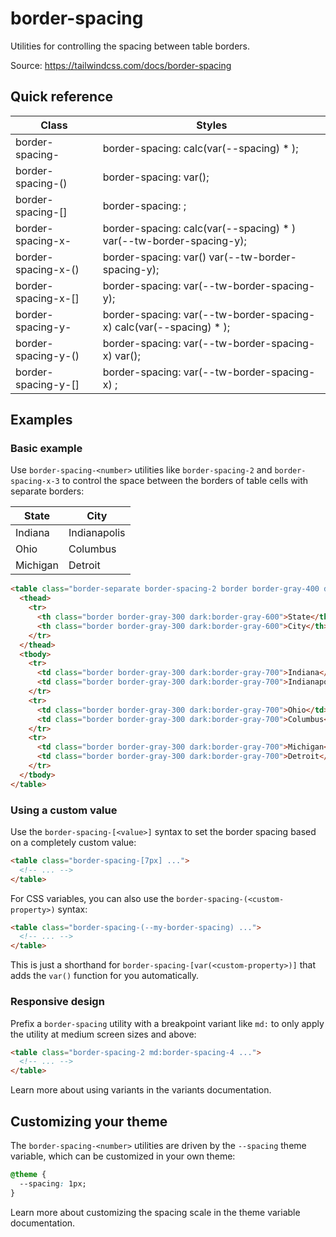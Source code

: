 # border-spacing

Utilities for controlling the spacing between table borders.

Source: https://tailwindcss.com/docs/border-spacing

## Quick reference

| Class                                | Styles                                                                       |
| ------------------------------------ | ---------------------------------------------------------------------------- |
| border-spacing-<number>              | border-spacing: calc(var(--spacing) \* <number>);                            |
| border-spacing-(<custom-property>)   | border-spacing: var(<custom-property>);                                      |
| border-spacing-\[<value>\]           | border-spacing: <value>;                                                     |
| border-spacing-x-<number>            | border-spacing: calc(var(--spacing) \* <number>) var(--tw-border-spacing-y); |
| border-spacing-x-(<custom-property>) | border-spacing: var(<custom-property>) var(--tw-border-spacing-y);           |
| border-spacing-x-\[<value>\]         | border-spacing: <value> var(--tw-border-spacing-y);                          |
| border-spacing-y-<number>            | border-spacing: var(--tw-border-spacing-x) calc(var(--spacing) \* <number>); |
| border-spacing-y-(<custom-property>) | border-spacing: var(--tw-border-spacing-x) var(<custom-property>);           |
| border-spacing-y-\[<value>\]         | border-spacing: var(--tw-border-spacing-x) <value>;                          |

## Examples

### Basic example

Use `border-spacing-<number>` utilities like `border-spacing-2` and `border-spacing-x-3` to control the space between the borders of table cells with separate borders:

| State    | City         |
| -------- | ------------ |
| Indiana  | Indianapolis |
| Ohio     | Columbus     |
| Michigan | Detroit      |

```html
<table class="border-separate border-spacing-2 border border-gray-400 dark:border-gray-500">
  <thead>
    <tr>
      <th class="border border-gray-300 dark:border-gray-600">State</th>
      <th class="border border-gray-300 dark:border-gray-600">City</th>
    </tr>
  </thead>
  <tbody>
    <tr>
      <td class="border border-gray-300 dark:border-gray-700">Indiana</td>
      <td class="border border-gray-300 dark:border-gray-700">Indianapolis</td>
    </tr>
    <tr>
      <td class="border border-gray-300 dark:border-gray-700">Ohio</td>
      <td class="border border-gray-300 dark:border-gray-700">Columbus</td>
    </tr>
    <tr>
      <td class="border border-gray-300 dark:border-gray-700">Michigan</td>
      <td class="border border-gray-300 dark:border-gray-700">Detroit</td>
    </tr>
  </tbody>
</table>
```

### Using a custom value

Use the `border-spacing-[<value>]` syntax to set the border spacing based on a completely custom value:

```html
<table class="border-spacing-[7px] ...">
  <!-- ... -->
</table>
```

For CSS variables, you can also use the `border-spacing-(<custom-property>)` syntax:

```html
<table class="border-spacing-(--my-border-spacing) ...">
  <!-- ... -->
</table>
```

This is just a shorthand for `border-spacing-[var(<custom-property>)]` that adds the `var()` function for you automatically.

### Responsive design

Prefix a `border-spacing` utility with a breakpoint variant like `md:` to only apply the utility at medium screen sizes and above:

```html
<table class="border-spacing-2 md:border-spacing-4 ...">
  <!-- ... -->
</table>
```

Learn more about using variants in the variants documentation.

## Customizing your theme

The `border-spacing-<number>` utilities are driven by the `--spacing` theme variable, which can be customized in your own theme:

```css
@theme {
  --spacing: 1px;
}
```

Learn more about customizing the spacing scale in the theme variable documentation.
